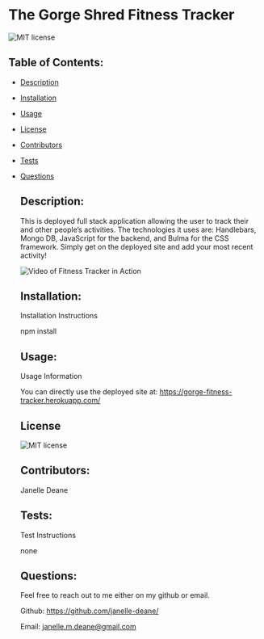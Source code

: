 # The Gorge Shred Fitness Tracker
  ![MIT license](https://img.shields.io/badge/License-MIT-blue.svg)
   ## Table of Contents: 
   
* [Description](#Description)

* [Installation](#Installation)

* [Usage](#Usage)

* [License](#License)

* [Contributors](#Contributors)

* [Tests](#Tests)

* [Questions](#Questions)

   ## Description: 
   This is deployed full stack application allowing the user to track their and other people’s activities. The technologies it uses are: Handlebars, Mongo DB, JavaScript for the backend, and Bulma for the CSS framework. Simply get on the deployed site and add your most recent activity! 

   ![Video of Fitness Tracker in Action](https://res.cloudinary.com/dbd23cfw2/image/upload/v1607473477/Portfolio%20images/The_Gorge_Shred_Tracker_4_hlecpn.gif)


   ## Installation: 

   Installation Instructions

   npm install
   ## Usage: 

   Usage Information 

   You can directly use the deployed site at: https://gorge-fitness-tracker.herokuapp.com/
   ## License
   
   ![MIT license](https://img.shields.io/badge/License-MIT-blue.svg)
   ## Contributors: 

   Janelle Deane
   ## Tests: 

   Test Instructions

   none
   ## Questions: 
   Feel free to reach out to me either on my github or email. 
   
   Github:
   https://github.com/janelle-deane/
   
   Email:
   janelle.m.deane@gmail.com